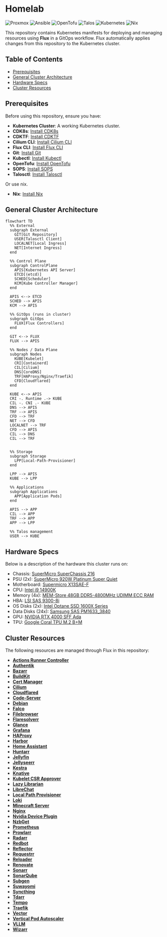 # Homelab

![Proxmox](https://img.shields.io/badge/Proxmox%209.0.10-proxmox?style=flat-square&logo=proxmox&logoColor=%23E57000&labelColor=%232b2a33&color=%232b2a33)
![Ansible](https://img.shields.io/badge/Ansible%202.18.8-%23EE0000.svg?style=flat-square&logo=ansible&logoColor=white)
![OpenTofu](https://img.shields.io/badge/OpenTofu%201.10.6-623CE4?style=flat-square&logo=opentofu&logoColor=white)
![Talos](https://img.shields.io/badge/Talos%20Linux%201.11.1-%23F36D00?style=flat-square&logo=talos&logoColor=white)
![Kubernetes](https://img.shields.io/badge/Kubernetes%201.34.1-%23326ce5.svg?style=flat-square&logo=kubernetes&logoColor=white)
![Nix](https://img.shields.io/badge/Nix%2025.05-5277C3?style=flat-square&logo=nixos&logoColor=white)

This repository contains Kubernetes manifests for deploying and managing resources using **Flux** in a GitOps workflow. Flux automatically applies changes from this repository to the Kubernetes cluster.

## Table of Contents

- [Prerequisites](#prerequisites)
- [General Cluster Architecture](#general-cluster-architecture)
- [Hardware Specs](#hardware-specs)
- [Cluster Resources](#cluster-resources)

## Prerequisites

Before using this repository, ensure you have:

- **Kubernetes Cluster**: A working Kubernetes cluster.
- **CDK8s**: [Install CDK8s](https://cdk8s.io/docs/latest/cli/installation/)
- **CDKTF**: [Install CDKTF](https://developer.hashicorp.com/terraform/tutorials/cdktf/cdktf-install)
- **Cilium CLI**: [Install Cilium CLI](https://docs.cilium.io/en/stable/gettingstarted/k8s-install-default/#install-the-cilium-cli)
- **Flux CLI**: [Install Flux CLI](https://fluxcd.io/docs/installation/)
- **Git**: [Install Git](https://git-scm.com/book/en/v2/Getting-Started-Installing-Git)
- **Kubectl**: [Install Kubectl](https://kubernetes.io/docs/tasks/tools/)
- **OpenTofu**: [Install OpenTofu](https://opentofu.org/docs/intro/install/)
- **SOPS**: [Install SOPS](https://getsops.io/docs/#download)
- **Talosctl**: [Install Talosctl](https://www.talos.dev/v1.10/talos-guides/install/talosctl/)

Or use nix.

- **Nix**: [Install Nix](https://github.com/DeterminateSystems/nix-installer)

## General Cluster Architecture

```mermaid
flowchart TD
  %% External
  subgraph External
    GIT[Git Repository]
    USER[Talosctl Client]
    LOCALNET[Local Ingress]
    NET[Internet Ingress]
  end

  %% Control Plane
  subgraph ControlPlane
    APIS[Kubernetes API Server]
    ETCD[(etcd)]
    SCHED[Scheduler]
    KCM[Kube Controller Manager]
  end

  APIS <--> ETCD
  SCHED --> APIS
  KCM --> APIS

  %% GitOps (runs in cluster)
  subgraph GitOps
    FLUX[Flux Controllers]
  end

  GIT <--> FLUX
  FLUX --> APIS

  %% Nodes / Data Plane
  subgraph Nodes
    KUBE[Kubelet]
    CRI[Containerd]
    CIL[Cilium]
    DNS[CoreDNS]
    TRF[HAProxy/Nginx/Traefik]
    CFD[Cloudflared]
  end

  KUBE <--> APIS
  CRI -. Runtime .-> KUBE
  CIL -. CNI .- KUBE
  DNS --> APIS
  TRF --> APIS
  CFD --> TRF
  NET --> CFD
  LOCALNET --> TRF
  CFD --> APIS
  CIL --> DNS
  CIL --> TRF


  %% Storage
  subgraph Storage
    LPP[Local-Path-Provisioner]
  end

  LPP --> APIS
  KUBE --> LPP

  %% Applications
  subgraph Applications
    APP[Application Pods]
  end

  APIS --> APP
  CIL --> APP
  TRF --> APP
  APP --> LPP

  %% Talos management
  USER --> KUBE
```

## Hardware Specs

Below is a description of the hardware this cluster runs on:

- Chassis: [SuperMicro SuperChassis 216](https://www.supermicro.com/en/products/chassis/2u/216/sc216be2c-r609jbod)
- PSU (2x): [SuperMicro 920W Platinum Super Quiet](https://store.supermicro.com/media/wysiwyg/productspecs/PWS-920P-SQ/PWS-920P-SQ_quick_spec.pdf)
- Motherboard: [Supermicro X13SAE-F](https://www.supermicro.com/en/products/motherboard/x13sae-f)
- CPU: [Intel i9 14900K](https://www.intel.com/content/www/us/en/products/sku/236773/intel-core-i9-processor-14900k-36m-cache-up-to-6-00-ghz/specifications.html)
- Memory (4x): [MEM-Store 48GB DDR5-4800MHz UDIMM ECC RAM](https://www.ebay.com/itm/205361780350?_skw=ddr5+x13sae&itmmeta=01JZ0TKE59VY4SVBFZCFZX65AM&hash=item2fd084167e:g:pYsAAOSwt3hoKGu2&itmprp=enc%3AAQAKAAAA8FkggFvd1GGDu0w3yXCmi1dRM0UvCMIXXuRtGvP1U0hYxySNWZ6v%2FH1IHx9NvHxTPBugsoKKGWAJZurMe47er848d9JodLXhjQJLTZllw0iFy0UeU7yOyJXFxEsQsbjQMukpohGX%2BupDrHUFRL2b9lanYMMNKdBWBvqApcgJV6mNUkd45LbWL91FksGhjB5BLBY0wP4Ad7nbqOfj8jNcHbMrsqnkS3miAhPWkoTubUR%2FIHgZK1ExaiV68B0Q5hLNQz1WssJtzBkAL%2BjfDvv1Ntg72LLsN6BdgOvJkT4JzFuBVsjT5gJzr9TFnTyNLTbuRg%3D%3D%7Ctkp%3ABk9SR87jzZr4ZQ)
- HBA: [LSI SAS 9300-8i](https://docs.broadcom.com/doc/12352000)
- OS Disks (2x): [Intel Optane SSD 1600X Series](https://www.intel.com/content/www/us/en/products/sku/211868/intel-optane-ssd-p1600x-series-58gb-m-2-80mm-pcie-3-0-x4-3d-xpoint/specifications.html)
- Data Disks (24x): [Samsung SAS PM1633_3840](https://download.semiconductor.samsung.com/resources/brochure/pm1633-prodoverview-2015.pdf)
- GPU: [NVIDIA RTX 4000 SFF Ada](https://www.nvidia.com/en-us/products/workstations/rtx-4000-sff/)
- TPU: [Google Coral TPU M.2 B+M](https://coral.ai/products/m2-accelerator-bm)

## Cluster Resources

The following resources are managed through Flux in this repository:

- [**Actions Runner Controller**](https://github.com/actions/actions-runner-controller)
- [**Authentik**](https://github.com/goauthentik/authentik)
- [**Bazarr**](https://github.com/morpheus65535/bazarr)
- [**BuildKit**](https://github.com/moby/buildkit)
- [**Cert Manager**](https://github.com/cert-manager/cert-manager)
- [**Cilium**](https://github.com/cilium/cilium)
- [**Cloudflared**](https://github.com/cloudflare/cloudflared)
- [**Code-Server**](https://github.com/coder/code-server)
- [**Debian**](https://hub.docker.com/_/debian)
- [**Falco**](https://github.com/falcosecurity/falco)
- [**Filebrowser**](https://github.com/gtsteffaniak/filebrowser)
- [**Flaresolverr**](https://github.com/FlareSolverr/FlareSolverr)
- [**Glance**](https://github.com/glanceapp/glance)
- [**Grafana**](https://github.com/grafana/grafana)
- [**HAProxy**](https://github.com/jcmoraisjr/haproxy-ingress)
- [**Harbor**](https://github.com/goharbor/harbor)
- [**Home Assistant**](https://github.com/home-assistant/core)
- [**Huntarr**](https://github.com/plexguide/Huntarr.io)
- [**Jellyfin**](https://github.com/jellyfin/jellyfin)
- [**Jellyseerr**](https://github.com/fallenbagel/jellyseerr)
- [**Kestra**](https://github.com/kestra-io/kestra)
- [**Knative**](https://github.com/knative/serving)
- [**Kubelet CSR Approver**](https://github.com/postfinance/kubelet-csr-approver)
- [**Lazy Librarian**](https://gitlab.com/LazyLibrarian/LazyLibrarian)
- [**LibreChat**](https://github.com/danny-avila/LibreChat)
- [**Local Path Provisioner**](https://github.com/rancher/local-path-provisioner)
- [**Loki**](https://github.com/grafana/loki)
- [**Minecraft Server**](https://github.com/itzg/docker-minecraft-server)
- [**Nginx**](https://github.com/kubernetes/ingress-nginx)
- [**Nvidia Device Plugin**](https://github.com/NVIDIA/k8s-device-plugin)
- [**NzbGet**](https://github.com/nzbgetcom/nzbget)
- [**Prometheus**](https://github.com/prometheus/prometheus)
- [**Prowlarr**](https://github.com/Prowlarr/Prowlarr)
- [**Radarr**](https://github.com/Radarr/Radarr)
- [**Redbot**](https://github.com/Cog-Creators/Red-DiscordBot)
- [**Reflector**](https://github.com/emberstack/kubernetes-reflector)
- [**Requestrr**](https://github.com/thomst08/requestrr)
- [**Reloader**](https://github.com/stakater/Reloader)
- [**Renovate**](https://github.com/renovatebot/renovate)
- [**Sonarr**](https://github.com/Sonarr/Sonarr)
- [**SonarQube**](https://github.com/SonarSource/sonarqube)
- [**Subgen**](https://github.com/McCloudS/subgen)
- [**Suwayomi**](https://github.com/Suwayomi/Suwayomi-Server)
- [**Syncthing**](https://github.com/syncthing/syncthing)
- [**Tdarr**](https://github.com/HaveAGitGat/Tdarr)
- [**Tempo**](https://github.com/grafana/tempo)
- [**Traefik**](https://github.com/traefik/traefik)
- [**Vector**](https://github.com/vectordotdev/vector)
- [**Vertical Pod Autoscaler**](https://github.com/kubernetes/autoscaler/tree/master/vertical-pod-autoscaler)
- [**VLLM**](https://github.com/vllm-project/vllm)
- [**Wizarr**](https://github.com/wizarrrr/wizarr)
